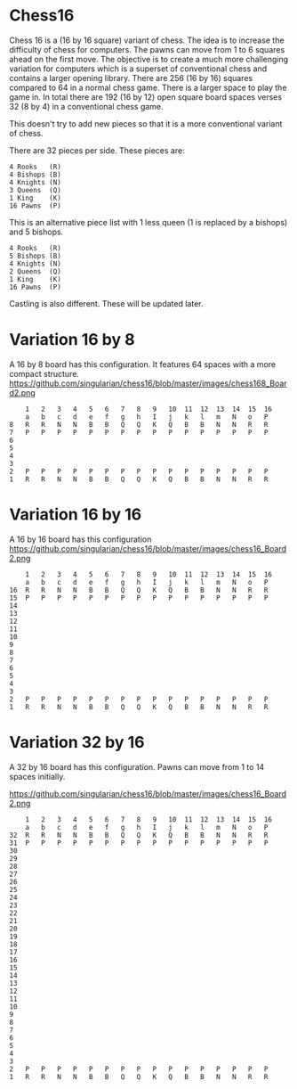 Chess16
=======

Chess 16 is a (16 by 16 square) variant of chess.
The idea is to increase the difficulty of chess for computers.
The pawns can move from 1 to 6 squares ahead on the first move.
The objective is to create a much more challenging variation
for computers which is a superset of conventional chess and contains a larger opening library.
There are 256 (16 by 16) squares compared to 64 in a normal chess game. There is a larger space to
play the game in. In total there are 192 (16 by 12) open square board spaces verses 32 (8 by 4) in a conventional
chess game.

This doesn't try to add new pieces so that it is a more conventional variant of chess. 

There are 32 pieces per side. These pieces are: 

	4 Rooks   (R)
	4 Bishops (B)
	4 Knights (N)
	3 Queens  (Q)
	1 King    (K)
	16 Pawns  (P)

This is an alternative piece list with 1 less queen (1 is replaced by a bishops) and 5 bishops. 

	4 Rooks   (R)
	5 Bishops (B)
	4 Knights (N)
	2 Queens  (Q)
	1 King    (K)
	16 Pawns  (P)


 
Castling is also different. These will be updated later.

# Variation 16 by 8

A 16 by 8 board has this configuration. It features 64 spaces with a more compact structure.
https://github.com/singularian/chess16/blob/master/images/chess168_Board2.png


		1	2	3	4	5	6	7	8	9	10	11	12	13	14	15	16
		a	b	c	d	e	f	g	h	I	j	k	l	m	N	o	P
	8	R	R	N	N	B	B	Q	Q	K	Q	B	B	N	N	R	R
	7	P	P	P	P	P	P	P	P	P	P	P	P	P	P	P	P																																
	6																
	5																
	4																
	3																
	2	P	P	P	P	P	P	P	P	P	P	P	P	P	P	P	P
	1	R	R	N	N	B	B	Q	Q	K	Q	B	B	N	N	R	R

# Variation 16 by 16

A 16 by 16 board has this configuration
https://github.com/singularian/chess16/blob/master/images/chess16_Board2.png


		1	2	3	4	5	6	7	8	9	10	11	12	13	14	15	16
		a	b	c	d	e	f	g	h	I	j	k	l	m	N	o	P
	16	R	R	N	N	B	B	Q	Q	K	Q	B	B	N	N	R	R
	15	P	P	P	P	P	P	P	P	P	P	P	P	P	P	P	P
	14																
	13																
	12																
	11																
	10																
	9																
	8																
	7																
	6																
	5																
	4																
	3																
	2	P	P	P	P	P	P	P	P	P	P	P	P	P	P	P	P
	1	R	R	N	N	B	B	Q	Q	K	Q	B	B	N	N	R	R



# Variation 32 by 16

A 32 by 16 board has this configuration.
Pawns can move from 1 to 14 spaces initially.


https://github.com/singularian/chess16/blob/master/images/chess16_Board2.png


		1	2	3	4	5	6	7	8	9	10	11	12	13	14	15	16
		a	b	c	d	e	f	g	h	I	j	k	l	m	N	o	P
	32	R	R	N	N	B	B	Q	Q	K	Q	B	B	N	N	R	R
	31	P	P	P	P	P	P	P	P	P	P	P	P	P	P	P	P
	30
	29
	28
	27
	26
	25
	24
	23
	22
	21
	20
	19
	18
	17
	16
	15
	14																
	13																
	12																
	11																
	10																
	9																
	8																
	7																
	6																
	5																
	4																
	3																
	2	P	P	P	P	P	P	P	P	P	P	P	P	P	P	P	P
	1	R	R	N	N	B	B	Q	Q	K	Q	B	B	N	N	R	R


